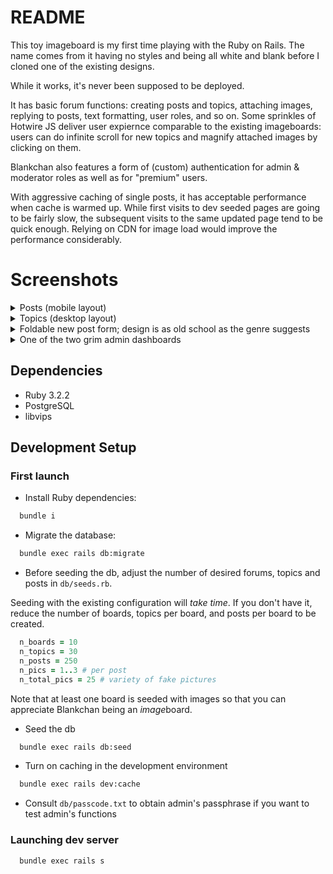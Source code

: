 # README

This toy imageboard is my first time playing with the Ruby on Rails.
The name comes from it having no styles and being all white and blank
before I cloned one of the existing designs.

While it works, it's never been supposed to be deployed.

It has basic forum functions: 
creating posts and topics, attaching images, replying to posts, text formatting, user roles, and so on. 
Some sprinkles of Hotwire JS deliver user expiernce comparable to the existing imageboards: 
users can do infinite scroll for new topics and magnify attached images by clicking on them.

Blankchan also features a form of (custom) authentication for admin & moderator roles as well as for "premium" users.

With aggressive caching of single posts, it has acceptable performance when cache is warmed up.
While first visits to dev seeded pages are going to be fairly slow,
the subsequent visits to the same updated page tend to be quick enough.
Relying on CDN for image load would improve the performance considerably.

# Screenshots
<details>
  <summary>
    Posts (mobile layout)
  </summary>
  
  ![Posts](https://github.com/user-attachments/assets/87673f13-2295-4c32-8dc9-bfe42a088bc4)

</details>
<details>
  <summary>
     Topics (desktop layout)
  </summary>

  ![Topics](https://github.com/user-attachments/assets/4d91f27f-2983-4b3a-bb32-8d7880cab245)

</details>
<details>
  <summary>
    Foldable new post form; design is as old school as the genre suggests
  </summary>
  
  ![Admin dashboard](https://github.com/user-attachments/assets/d844ac66-f519-4ab6-9d85-f9030305e66b)

</details>

<details>
  <summary>
    One of the two grim admin dashboards
  </summary>

  ![Admin dashboard](https://github.com/user-attachments/assets/e6ac9994-b6ce-4215-8c53-98a487c1ba53)

</details>

## Dependencies
- Ruby 3.2.2
- PostgreSQL
- libvips

## Development Setup
### First launch

- Install Ruby dependencies:
```sh
  bundle i
```

- Migrate the database:
```sh
  bundle exec rails db:migrate
```

- Before seeding the db, adjust the number of desired forums, topics and posts in `db/seeds.rb`.

Seeding with the existing configuration will *take time*. If you don't have it, reduce the number of boards, topics per board, and posts per board to be created.

```ruby
  n_boards = 10
  n_topics = 30
  n_posts = 250
  n_pics = 1..3 # per post
  n_total_pics = 25 # variety of fake pictures
```

Note that at least one board is seeded with images so that you can appreciate Blankchan being an *image*board.

- Seed the db
```sh
  bundle exec rails db:seed
```

- Turn on caching in the development environment
```sh
  bundle exec rails dev:cache
```

- Consult `db/passcode.txt` to obtain admin's passphrase if you want to test admin's functions

### Launching dev server
```sh
  bundle exec rails s
```

